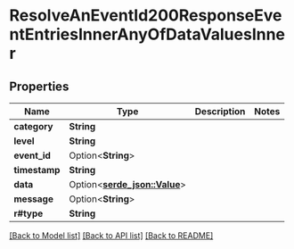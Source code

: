 # ResolveAnEventId200ResponseEventEntriesInnerAnyOfDataValuesInner

## Properties

Name | Type | Description | Notes
------------ | ------------- | ------------- | -------------
**category** | **String** |  | 
**level** | **String** |  | 
**event_id** | Option<**String**> |  | 
**timestamp** | **String** |  | 
**data** | Option<[**serde_json::Value**](.md)> |  | 
**message** | Option<**String**> |  | 
**r#type** | **String** |  | 

[[Back to Model list]](../README.md#documentation-for-models) [[Back to API list]](../README.md#documentation-for-api-endpoints) [[Back to README]](../README.md)


